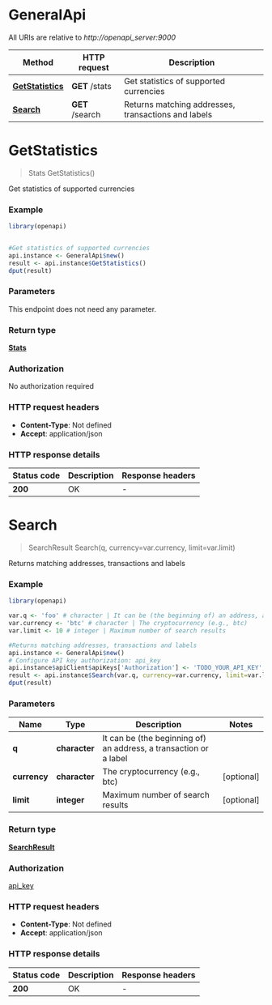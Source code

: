 # GeneralApi

All URIs are relative to *http://openapi_server:9000*

Method | HTTP request | Description
------------- | ------------- | -------------
[**GetStatistics**](GeneralApi.md#GetStatistics) | **GET** /stats | Get statistics of supported currencies
[**Search**](GeneralApi.md#Search) | **GET** /search | Returns matching addresses, transactions and labels


# **GetStatistics**
> Stats GetStatistics()

Get statistics of supported currencies

### Example
```R
library(openapi)


#Get statistics of supported currencies
api.instance <- GeneralApi$new()
result <- api.instance$GetStatistics()
dput(result)
```

### Parameters
This endpoint does not need any parameter.

### Return type

[**Stats**](stats.md)

### Authorization

No authorization required

### HTTP request headers

 - **Content-Type**: Not defined
 - **Accept**: application/json

### HTTP response details
| Status code | Description | Response headers |
|-------------|-------------|------------------|
| **200** | OK |  -  |

# **Search**
> SearchResult Search(q, currency=var.currency, limit=var.limit)

Returns matching addresses, transactions and labels

### Example
```R
library(openapi)

var.q <- 'foo' # character | It can be (the beginning of) an address, a transaction or a label
var.currency <- 'btc' # character | The cryptocurrency (e.g., btc)
var.limit <- 10 # integer | Maximum number of search results

#Returns matching addresses, transactions and labels
api.instance <- GeneralApi$new()
# Configure API key authorization: api_key
api.instance$apiClient$apiKeys['Authorization'] <- 'TODO_YOUR_API_KEY';
result <- api.instance$Search(var.q, currency=var.currency, limit=var.limit)
dput(result)
```

### Parameters

Name | Type | Description  | Notes
------------- | ------------- | ------------- | -------------
 **q** | **character**| It can be (the beginning of) an address, a transaction or a label | 
 **currency** | **character**| The cryptocurrency (e.g., btc) | [optional] 
 **limit** | **integer**| Maximum number of search results | [optional] 

### Return type

[**SearchResult**](search_result.md)

### Authorization

[api_key](../README.md#api_key)

### HTTP request headers

 - **Content-Type**: Not defined
 - **Accept**: application/json

### HTTP response details
| Status code | Description | Response headers |
|-------------|-------------|------------------|
| **200** | OK |  -  |

